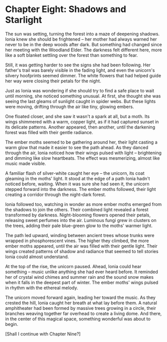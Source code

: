 # Chapter Eight: Shadows and Starlight

The sun was setting, turning the forest into a maze of deepening shadows. Ionia knew she should be frightened – her mother had always warned her never to be in the deep woods after dark. But something had changed since her meeting with the Woodland Elder. The darkness felt different here, more like a soft blanket settling over the forest than something to fear.

Still, it was getting harder to see the signs she had been following. Her father's trail was barely visible in the fading light, and even the unicorn's silvery hoofprints seemed dimmer. The white flowers that had helped guide her way were closing their petals for the night.

Just as Ionia was wondering if she should try to find a safe place to wait until morning, she noticed something unusual. At first, she thought she was seeing the last gleams of sunlight caught in spider webs. But these lights were moving, drifting through the air like tiny, glowing embers.

One floated closer, and she saw it wasn't a spark at all, but a moth. Its wings shimmered with a warm, copper light, as if it had captured sunset in its delicate patterns. Another appeared, then another, until the darkening forest was filled with their gentle radiance.

The ember moths seemed to be gathering around her, their light casting a warm glow that made it easier to see the path ahead. As they danced through the air, Ionia noticed how their wings pulsed with light – brightening and dimming like slow heartbeats. The effect was mesmerizing, almost like music made visible.

A familiar flash of silver-white caught her eye – the unicorn, its coat gleaming in the moths' light. It stood at the edge of a path Ionia hadn't noticed before, waiting. When it was sure she had seen it, the unicorn stepped forward into the darkness. The ember moths followed, their light creating a corridor through the night-dark forest.

Ionia followed too, watching in wonder as more ember moths emerged from the shadows to join the others. Their combined light revealed a forest transformed by darkness. Night-blooming flowers opened their petals, releasing sweet perfumes into the air. Luminous fungi grew in clusters on the trees, adding their pale blue-green glow to the moths' warmer light.

The path led upward, winding between ancient trees whose trunks were wrapped in phosphorescent vines. The higher they climbed, the more ember moths appeared, until the air was filled with their gentle light. Their wings created patterns of shadow and radiance that seemed to tell stories Ionia could almost understand.

At the top of the rise, the unicorn paused. Ahead, Ionia could hear something – music unlike anything she had ever heard before. It reminded her of crystal wind chimes and summer rain and the sound snow makes when it falls in the deepest part of winter. The ember moths' wings pulsed in rhythm with the ethereal melody.

The unicorn moved forward again, leading her toward the music. As they crested the hill, Ionia caught her breath at what lay before them. A natural amphitheater had been formed by massive trees growing in a circle, their branches weaving together far overhead to create a living dome. And there, in the center of this magical space, something wonderful was about to begin.

[Shall I continue with Chapter Nine?]</antArtifact>